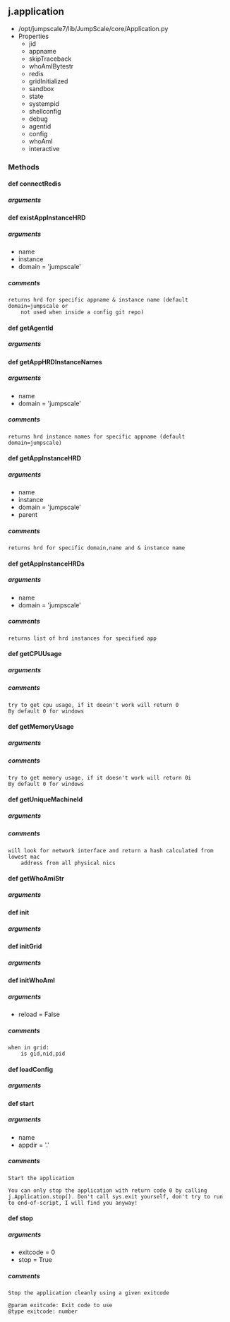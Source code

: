 ## j.application

- /opt/jumpscale7/lib/JumpScale/core/Application.py
- Properties
    - jid
    - appname
    - skipTraceback
    - whoAmIBytestr
    - redis
    - gridInitialized
    - sandbox
    - state
    - systempid
    - shellconfig
    - debug
    - agentid
    - config
    - whoAmI
    - interactive

### Methods

#### def connectRedis 

##### arguments

#### def existAppInstanceHRD 

##### arguments

- name
- instance
- domain = 'jumpscale'

##### comments

```
returns hrd for specific appname & instance name (default domain=jumpscale or
    not used when inside a config git repo)

```

#### def getAgentId 

##### arguments

#### def getAppHRDInstanceNames 

##### arguments

- name
- domain = 'jumpscale'

##### comments

```
returns hrd instance names for specific appname (default domain=jumpscale)

```

#### def getAppInstanceHRD 

##### arguments

- name
- instance
- domain = 'jumpscale'
- parent

##### comments

```
returns hrd for specific domain,name and & instance name

```

#### def getAppInstanceHRDs 

##### arguments

- name
- domain = 'jumpscale'

##### comments

```
returns list of hrd instances for specified app

```

#### def getCPUUsage 

##### arguments

##### comments

```
try to get cpu usage, if it doesn't work will return 0
By default 0 for windows

```

#### def getMemoryUsage 

##### arguments

##### comments

```
try to get memory usage, if it doesn't work will return 0i
By default 0 for windows

```

#### def getUniqueMachineId 

##### arguments

##### comments

```
will look for network interface and return a hash calculated from lowest mac
    address from all physical nics

```

#### def getWhoAmiStr 

##### arguments

#### def init 

##### arguments

#### def initGrid 

##### arguments

#### def initWhoAmI 

##### arguments

- reload = False

##### comments

```
when in grid:
    is gid,nid,pid

```

#### def loadConfig 

##### arguments

#### def start 

##### arguments

- name
- appdir = '.'

##### comments

```
Start the application

You can only stop the application with return code 0 by calling
j.Application.stop(). Don't call sys.exit yourself, don't try to run
to end-of-script, I will find you anyway!

```

#### def stop 

##### arguments

- exitcode = 0
- stop = True

##### comments

```
Stop the application cleanly using a given exitcode

@param exitcode: Exit code to use
@type exitcode: number

```

